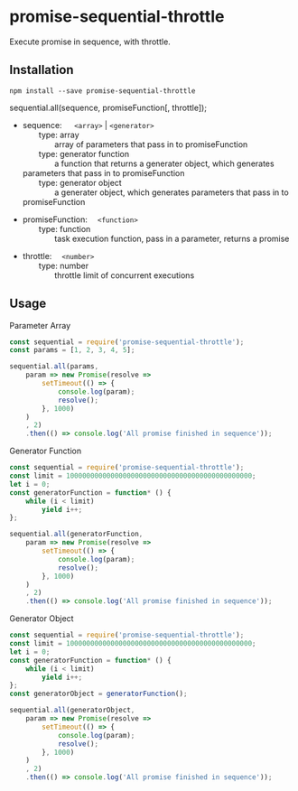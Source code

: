 # promise-sequential-throttle
Execute promise in sequence, with throttle.

## Installation

```
npm install --save promise-sequential-throttle
```

sequential.all(sequence, promiseFunction[, throttle]);

 *  sequence: &emsp;  `<array>` | `<generator>`  
    &emsp;&emsp;type: array  
    &emsp;&emsp;&emsp;&emsp;array of parameters that pass in to promiseFunction  
    &emsp;&emsp;type: generator function  
    &emsp;&emsp;&emsp;&emsp;a function that returns a generater object, which generates parameters that pass in to promiseFunction  
    &emsp;&emsp;type: generator object  
    &emsp;&emsp;&emsp;&emsp;a generater object, which generates parameters that pass in to promiseFunction  
 
 * promiseFunction: &emsp;`<function>`  
    &emsp;&emsp;type: function  
    &emsp;&emsp;&emsp;&emsp;task execution function, pass in a parameter, returns a promise  

 
 * throttle: &emsp;`<number>`  
    &emsp;&emsp;type: number  
    &emsp;&emsp;&emsp;&emsp;throttle limit of concurrent executions  

## Usage

Parameter Array

```js
const sequential = require('promise-sequential-throttle');
const params = [1, 2, 3, 4, 5];

sequential.all(params,
	param => new Promise(resolve =>
		setTimeout(() => {
			console.log(param);
			resolve();
		}, 1000)
	)
	, 2)
	.then(() => console.log('All promise finished in sequence'));
```

Generator Function

```js
const sequential = require('promise-sequential-throttle');
const limit = 1000000000000000000000000000000000000000000000;
let i = 0;
const generatorFunction = function* () {
    while (i < limit)
        yield i++;
};

sequential.all(generatorFunction,
	param => new Promise(resolve =>
		setTimeout(() => {
			console.log(param);
			resolve();
		}, 1000)
	)
	, 2)
	.then(() => console.log('All promise finished in sequence'));
```

Generator Object
```js
const sequential = require('promise-sequential-throttle');
const limit = 1000000000000000000000000000000000000000000000;
let i = 0;
const generatorFunction = function* () {
    while (i < limit)
        yield i++;
};
const generatorObject = generatorFunction(); 

sequential.all(generatorObject,
	param => new Promise(resolve =>
		setTimeout(() => {
			console.log(param);
			resolve();
		}, 1000)
	)
	, 2)
	.then(() => console.log('All promise finished in sequence'));
```